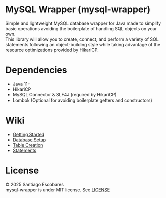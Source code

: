 # MySQL Wrapper (mysql-wrapper)
Simple and lightweight MySQL database wrapper for Java made to simplify basic operations avoiding the boilerplate of handling SQL objects on your own.  
This library will allow you to create, connect, and perform a variety of SQL statements following an object-building style while taking advantage of the resource optimizations provided by HikariCP.
# Dependencies
- Java 11+
- HikariCP
- MySQL Connector & SLF4J (required by HikariCP)
- Lombok (Optional for avoiding boilerplate getters and constructors)
# Wiki
- [Getting Started](https://github.com/santiescobares/mysql-wrapper/wiki/Getting-Started)
- [Database Setup](https://github.com/santiescobares/mysql-wrapper/wiki/Database-Setup)
- [Table Creation](https://github.com/santiescobares/mysql-wrapper/wiki/Table-Creation)
- [Statements](https://github.com/santiescobares/mysql-wrapper/wiki/Statements)
# License
© 2025 Santiago Escobares  
mysql-wrapper is under MIT license. See [LICENSE](https://github.com/santiescobares/mysql-wrapper/blob/main/LICENSE)
